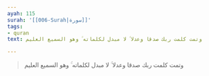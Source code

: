 ```yaml
---
ayah: 115
surah: '[[006-Surah|سورة]]'
tags:
- quran
text: وتمت كلمت ربك صدقا وعدلا ۚ لا مبدل لكلماته ۚ وهو السميع العليم

---
```

> وتمت كلمت ربك صدقا وعدلا ۚ لا مبدل لكلماته ۚ وهو السميع العليم

